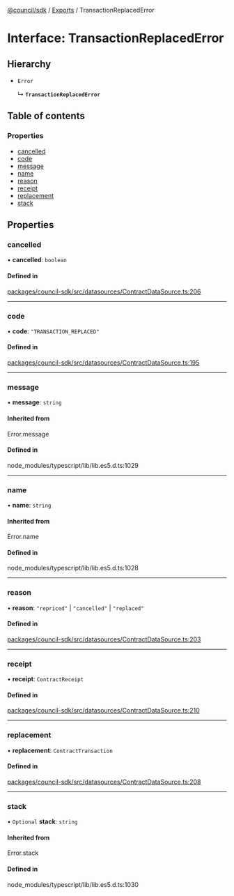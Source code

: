 [@council/sdk](../README.md) / [Exports](../modules.md) / TransactionReplacedError

# Interface: TransactionReplacedError

## Hierarchy

- `Error`

  ↳ **`TransactionReplacedError`**

## Table of contents

### Properties

- [cancelled](TransactionReplacedError.md#cancelled)
- [code](TransactionReplacedError.md#code)
- [message](TransactionReplacedError.md#message)
- [name](TransactionReplacedError.md#name)
- [reason](TransactionReplacedError.md#reason)
- [receipt](TransactionReplacedError.md#receipt)
- [replacement](TransactionReplacedError.md#replacement)
- [stack](TransactionReplacedError.md#stack)

## Properties

### cancelled

• **cancelled**: `boolean`

#### Defined in

[packages/council-sdk/src/datasources/ContractDataSource.ts:206](https://github.com/element-fi/council-monorepo/blob/cfb8869/packages/council-sdk/src/datasources/ContractDataSource.ts#L206)

___

### code

• **code**: ``"TRANSACTION_REPLACED"``

#### Defined in

[packages/council-sdk/src/datasources/ContractDataSource.ts:195](https://github.com/element-fi/council-monorepo/blob/cfb8869/packages/council-sdk/src/datasources/ContractDataSource.ts#L195)

___

### message

• **message**: `string`

#### Inherited from

Error.message

#### Defined in

node_modules/typescript/lib/lib.es5.d.ts:1029

___

### name

• **name**: `string`

#### Inherited from

Error.name

#### Defined in

node_modules/typescript/lib/lib.es5.d.ts:1028

___

### reason

• **reason**: ``"repriced"`` \| ``"cancelled"`` \| ``"replaced"``

#### Defined in

[packages/council-sdk/src/datasources/ContractDataSource.ts:203](https://github.com/element-fi/council-monorepo/blob/cfb8869/packages/council-sdk/src/datasources/ContractDataSource.ts#L203)

___

### receipt

• **receipt**: `ContractReceipt`

#### Defined in

[packages/council-sdk/src/datasources/ContractDataSource.ts:210](https://github.com/element-fi/council-monorepo/blob/cfb8869/packages/council-sdk/src/datasources/ContractDataSource.ts#L210)

___

### replacement

• **replacement**: `ContractTransaction`

#### Defined in

[packages/council-sdk/src/datasources/ContractDataSource.ts:208](https://github.com/element-fi/council-monorepo/blob/cfb8869/packages/council-sdk/src/datasources/ContractDataSource.ts#L208)

___

### stack

• `Optional` **stack**: `string`

#### Inherited from

Error.stack

#### Defined in

node_modules/typescript/lib/lib.es5.d.ts:1030
